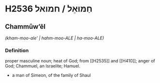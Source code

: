 # H2536 חַמּוּאֵל / חמואל

## Chammûwʼêl

_(kham-moo-ale' | hahm-moo-ALE | ha-moo-ALE)_

### Definition

proper masculine noun; heat of God; from [[H2535]] and [[H410]]; anger of God; Chammuel, an Israelite; Hamuel.

- a man of Simeon, of the family of Shaul
